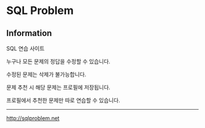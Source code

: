 SQL Problem
==========

Information
------------
SQL 연습 사이트

누구나 모든 문제의 정답을 수정할 수 있습니다.

수정된 문제는 삭제가 불가능합니다.

문제 추천 시 해당 문제는 프로필에 저장됩니다.

프로필에서 추천한 문제만 따로 연습할 수 있습니다.

- - -
http://sqlproblem.net